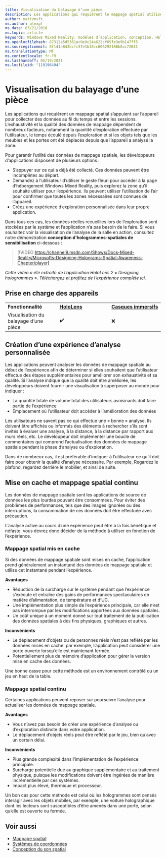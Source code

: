 ```yaml
---
title: Visualisation du balayage d’une pièce
description: Les applications qui requièrent le mappage spatial utilisent l’appareil pour collecter des données dans le temps et entre les sessions.
author: mattzmsft
ms.author: alexpf
ms.date: 03/21/2018
ms.topic: article
keywords: Windows Mixed Reality, modèles d’application, conception, HoloLens, Scan Room, mappage spatial, maille, casque de réalité mixte, casque Windows Mixed realisation, casque de réalité virtuelle, HoloLens
ms.openlocfilehash: 87312a5d5361ac0e8c24a622cf69fe3e9b147ff5
ms.sourcegitcommit: 8f141a843bcfc57e1b18cc606292186b8ac72641
ms.translationtype: MT
ms.contentlocale: fr-FR
ms.lasthandoff: 05/19/2021
ms.locfileid: "110196404"
---
```

# <a name="room-scan-visualization"></a>Visualisation du balayage d’une pièce

Les applications qui requièrent un mappage spatial s’appuient sur l’appareil pour collecter des données au fil du temps et entre les sessions. L’exhaustivité et la qualité des données de mappage dépendent de nombreux facteurs, notamment la quantité d’exploration effectuée par l’utilisateur, le temps écoulé depuis l’exploration et si les objets tels que les meubles et les portes ont été déplacés depuis que l’appareil a analysé la zone.

Pour garantir l’utilité des données de mappage spatiale, les développeurs d’applications disposent de plusieurs options :
* S’appuyer sur ce qui a déjà été collecté. Ces données peuvent être incomplètes au départ.
* Demandez à l’utilisateur d’utiliser le geste fleuri pour accéder à la page d’hébergement Windows Mixed Reality, puis explorez la zone qu’il souhaite utiliser pour l’expérience. Ils peuvent utiliser l’utilisation de l’air pour confirmer que toutes les zones nécessaires sont connues de l’appareil.
* Créez une expérience d’exploration personnalisée dans leur propre application.

Dans tous ces cas, les données réelles recueillies lors de l’exploration sont stockées par le système et l’application n’a pas besoin de le faire. Si vous souhaitez voir la visualisation de l’analyse de la salle en action, consultez notre démonstration **conception d’hologrammes-spatiales de sensibilisation** ci-dessous :

> [!VIDEO https://channel9.msdn.com/Shows/Docs-Mixed-Reality/Microsofts-Designing-Holograms-Spatial-Awareness-Chapter/player]

*Cette vidéo a été extraite de l’application HoloLens 2 « Designing hologrammes ». Téléchargez et profitez de l’expérience complète [ici](https://aka.ms/dhapp).*

## <a name="device-support"></a>Prise en charge des appareils

<table>
    <colgroup>
    <col width="33%" />
    <col width="33%" />
    <col width="33%" />
    </colgroup>
    <tr>
        <td><strong>Fonctionnalité</strong></td>
        <td><a href="/hololens/hololens1-hardware"><strong>HoloLens</strong></a></td>
        <td><a href="../discover/immersive-headset-hardware-details.md"><strong>Casques immersifs</strong></a></td>
    </tr>
     <tr>
        <td>Visualisation du balayage d’une pièce</td>
        <td>✔️</td>
        <td>❌</td>
    </tr>
</table>

## <a name="building-a-custom-scanning-experience"></a>Création d’une expérience d’analyse personnalisée

Les applications peuvent analyser les données de mappage spatiale au début de l’expérience afin de déterminer si elles souhaitent que l’utilisateur effectue des étapes supplémentaires pour améliorer son exhaustivité et sa qualité. Si l’analyse indique que la qualité doit être améliorée, les développeurs doivent fournir une visualisation à superposer au monde pour indiquer :
* La quantité totale de volume total des utilisateurs avoisinants doit faire partie de l’expérience
* Emplacement où l’utilisateur doit accéder à l’amélioration des données

Les utilisateurs ne savent pas ce qui effectue une « bonne » analyse. Ils doivent être affichés ou informés des éléments à rechercher s’ils sont invités à évaluer une analyse, à la distance, à la distance par rapport aux murs réels, etc. Le développeur doit implémenter une boucle de commentaires qui comprend l’actualisation des données de mappage spatiale pendant la phase d’analyse ou d’exploration.

Dans de nombreux cas, il est préférable d’indiquer à l’utilisateur ce qu’il doit faire pour obtenir la qualité d’analyse nécessaire. Par exemple, Regardez le plafond, regardez derrière le mobilier, et ainsi de suite.

## <a name="cached-versus-continuous-spatial-mapping"></a>Mise en cache et mappage spatial continu

Les données de mappage spatiale sont les applications de source de données les plus lourdes pouvant être consommées. Pour éviter des problèmes de performances, tels que des images ignorées ou des interruptions, la consommation de ces données doit être effectuée avec précaution.

L’analyse active au cours d’une expérience peut être à la fois bénéfique et néfaste. vous devrez donc décider de la méthode à utiliser en fonction de l’expérience.

### <a name="cached-spatial-mapping"></a>Mappage spatial mis en cache

Si des données de mappage spatiale sont mises en cache, l’application prend généralement un instantané des données de mappage spatiale et utilise cet instantané pendant l’expérience.

**Avantages**
* Réduction de la surcharge sur le système pendant que l’expérience s’exécute et entraîne des gains de performances spectaculaires en matière d’alimentation, de température et d’UC.
* Une implémentation plus simple de l’expérience principale, car elle n’est pas interrompue par les modifications apportées aux données spatiales.
* Un coût unique à un moment donné sur tout traitement de la publication des données spatiales à des fins physiques, graphiques et autres.

**Inconvénients**
* Le déplacement d’objets ou de personnes réels n’est pas reflété par les données mises en cache. par exemple, l’application peut considérer une porte ouverte lorsqu’elle est maintenant fermée.
* Potentiellement plus de mémoire d’application pour gérer la version mise en cache des données.

Une bonne casse pour cette méthode est un environnement contrôlé ou un jeu en haut de la table.

### <a name="continuous-spatial-mapping"></a>Mappage spatial continu

Certaines applications peuvent reposer sur poursuivre l’analyse pour actualiser les données de mappage spatiale.

**Avantages**
* Vous n’avez pas besoin de créer une expérience d’analyse ou d’exploration distincte dans votre application.
* Le déplacement d’objets réels peut être reflété par le jeu, bien qu’avec un certain délai.

**Inconvénients**
* Plus grande complexité dans l’implémentation de l’expérience principale.
* Surcharge potentielle due au graphique supplémentaire et au traitement physique, puisque les modifications doivent être ingérées de manière incrémentielle par ces systèmes.
* Impact plus élevé, thermique et processeur.

Un bon cas pour cette méthode est celui où les hologrammes sont censés interagir avec les objets mobiles, par exemple, une voiture holographique dont les lecteurs sont susceptibles d’être amenés dans une porte, selon qu’elle est ouverte ou fermée.

## <a name="see-also"></a>Voir aussi

* [Mappage spatial](spatial-mapping.md)
* [Systèmes de coordonnées](coordinate-systems.md)
* [Conception du son spatial](spatial-sound-design.md)